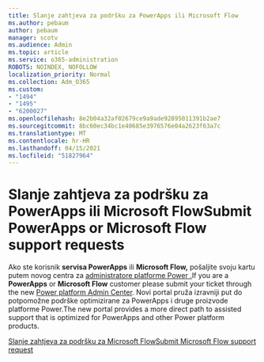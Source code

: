 ```yaml
---
title: Slanje zahtjeva za podršku za PowerApps ili Microsoft Flow
ms.author: pebaum
author: pebaum
manager: scotv
ms.audience: Admin
ms.topic: article
ms.service: o365-administration
ROBOTS: NOINDEX, NOFOLLOW
localization_priority: Normal
ms.collection: Adm_O365
ms.custom:
- "1494"
- "1495"
- "6200027"
ms.openlocfilehash: 8e2b04a32af02679ce9a9ade92895011391b2ae7
ms.sourcegitcommit: 8bc60ec34bc1e40685e3976576e04a2623f63a7c
ms.translationtype: MT
ms.contentlocale: hr-HR
ms.lasthandoff: 04/15/2021
ms.locfileid: "51827964"
---
```

# <a name="submit-powerapps-or-microsoft-flow-support-requests"></a><span data-ttu-id="c4477-102">Slanje zahtjeva za podršku za PowerApps ili Microsoft Flow</span><span class="sxs-lookup"><span data-stu-id="c4477-102">Submit PowerApps or Microsoft Flow support requests</span></span>

<span data-ttu-id="c4477-103">Ako ste korisnik **servisa PowerApps** ili **Microsoft Flow,** pošaljite svoju kartu putem novog centra za [administratore platforme Power .](https://admin.powerplatform.microsoft.com/support?newTicket&product=15819)</span><span class="sxs-lookup"><span data-stu-id="c4477-103">If you are a **PowerApps** or **Microsoft Flow** customer please submit your ticket through the new [Power platform Admin Center](https://admin.powerplatform.microsoft.com/support?newTicket&product=15819).</span></span> <span data-ttu-id="c4477-104">Novi portal pruža izravniji put do potpomožne podrške optimizirane za PowerApps i druge proizvode platforme Power.</span><span class="sxs-lookup"><span data-stu-id="c4477-104">The new portal provides a more direct path to assisted support that is optimized for PowerApps and other Power platform products.</span></span>

[<span data-ttu-id="c4477-105">Slanje zahtjeva za podršku za Microsoft Flow</span><span class="sxs-lookup"><span data-stu-id="c4477-105">Submit Microsoft Flow support request</span></span>](https://admin.powerplatform.microsoft.com/support?newTicket&product=Flow)